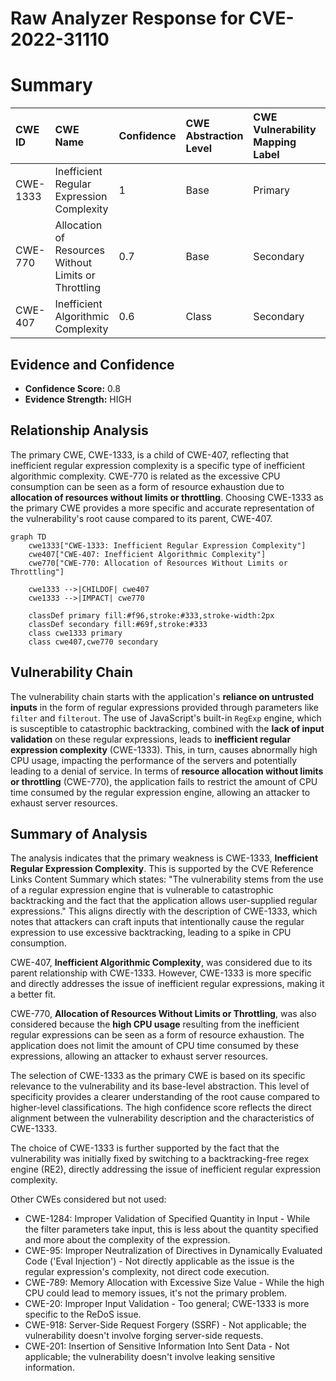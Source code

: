 # Raw Analyzer Response for CVE-2022-31110

# Summary
| CWE ID  | CWE Name                                                                                                    | Confidence | CWE Abstraction Level | CWE Vulnerability Mapping Label | CWE-Vulnerability Mapping Notes |
| :-------- | :---------------------------------------------------------------------------------------------------------- | :--------- | :---------------------- | :------------------------------ | :-------------------------------- |
| CWE-1333 | Inefficient Regular Expression Complexity                                                                  | 1          | Base                    | Primary                         | Allowed                           |
| CWE-770  | Allocation of Resources Without Limits or Throttling                                                        | 0.7        | Base                    | Secondary                       | Allowed                           |
| CWE-407  | Inefficient Algorithmic Complexity                                                                        | 0.6        | Class                   | Secondary                       | Allowed-with-Review             |

## Evidence and Confidence

*   **Confidence Score:** 0.8
*   **Evidence Strength:** HIGH

## Relationship Analysis
The primary CWE, CWE-1333, is a child of CWE-407, reflecting that inefficient regular expression complexity is a specific type of inefficient algorithmic complexity. CWE-770 is related as the excessive CPU consumption can be seen as a form of resource exhaustion due to **allocation of resources without limits or throttling**. Choosing CWE-1333 as the primary CWE provides a more specific and accurate representation of the vulnerability's root cause compared to its parent, CWE-407.

```mermaid
graph TD
    cwe1333["CWE-1333: Inefficient Regular Expression Complexity"]
    cwe407["CWE-407: Inefficient Algorithmic Complexity"]
    cwe770["CWE-770: Allocation of Resources Without Limits or Throttling"]
    
    cwe1333 -->|CHILDOF| cwe407
    cwe1333 -->|IMPACT| cwe770
    
    classDef primary fill:#f96,stroke:#333,stroke-width:2px
    classDef secondary fill:#69f,stroke:#333
    class cwe1333 primary
    class cwe407,cwe770 secondary
```

## Vulnerability Chain
The vulnerability chain starts with the application's **reliance on untrusted inputs** in the form of regular expressions provided through parameters like `filter` and `filterout`. The use of JavaScript's built-in `RegExp` engine, which is susceptible to catastrophic backtracking, combined with the **lack of input validation** on these regular expressions, leads to **inefficient regular expression complexity** (CWE-1333). This, in turn, causes abnormally high CPU usage, impacting the performance of the servers and potentially leading to a denial of service. In terms of **resource allocation without limits or throttling** (CWE-770), the application fails to restrict the amount of CPU time consumed by the regular expression engine, allowing an attacker to exhaust server resources.

## Summary of Analysis
The analysis indicates that the primary weakness is CWE-1333, **Inefficient Regular Expression Complexity**. This is supported by the CVE Reference Links Content Summary which states: "The vulnerability stems from the use of a regular expression engine that is vulnerable to catastrophic backtracking and the fact that the application allows user-supplied regular expressions." This aligns directly with the description of CWE-1333, which notes that attackers can craft inputs that intentionally cause the regular expression to use excessive backtracking, leading to a spike in CPU consumption.

CWE-407, **Inefficient Algorithmic Complexity**, was considered due to its parent relationship with CWE-1333. However, CWE-1333 is more specific and directly addresses the issue of inefficient regular expressions, making it a better fit.

CWE-770, **Allocation of Resources Without Limits or Throttling**, was also considered because the **high CPU usage** resulting from the inefficient regular expressions can be seen as a form of resource exhaustion. The application does not limit the amount of CPU time consumed by these expressions, allowing an attacker to exhaust server resources.

The selection of CWE-1333 as the primary CWE is based on its specific relevance to the vulnerability and its base-level abstraction. This level of specificity provides a clearer understanding of the root cause compared to higher-level classifications. The high confidence score reflects the direct alignment between the vulnerability description and the characteristics of CWE-1333.

The choice of CWE-1333 is further supported by the fact that the vulnerability was initially fixed by switching to a backtracking-free regex engine (RE2), directly addressing the issue of inefficient regular expression complexity.

Other CWEs considered but not used:
* CWE-1284: Improper Validation of Specified Quantity in Input - While the filter parameters take input, this is less about the quantity specified and more about the complexity of the expression.
* CWE-95: Improper Neutralization of Directives in Dynamically Evaluated Code ('Eval Injection') - Not directly applicable as the issue is the regular expression's complexity, not direct code execution.
* CWE-789: Memory Allocation with Excessive Size Value - While the high CPU could lead to memory issues, it's not the primary problem.
* CWE-20: Improper Input Validation - Too general; CWE-1333 is more specific to the ReDoS issue.
* CWE-918: Server-Side Request Forgery (SSRF) - Not applicable; the vulnerability doesn't involve forging server-side requests.
* CWE-201: Insertion of Sensitive Information Into Sent Data - Not applicable; the vulnerability doesn't involve leaking sensitive information.